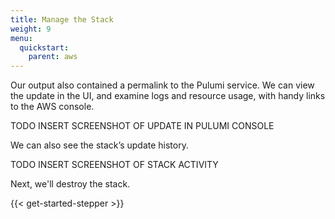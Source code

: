 ```yaml
---
title: Manage the Stack
weight: 9
menu:
  quickstart:
    parent: aws
---
```


Our output also contained a permalink to the Pulumi service. We can view the update in the UI, and examine logs and resource usage, with handy links to the AWS console.

TODO INSERT SCREENSHOT OF UPDATE IN PULUMI CONSOLE

We can also see the stack’s update history.

TODO INSERT SCREENSHOT OF STACK ACTIVITY

Next, we'll destroy the stack.

{{< get-started-stepper >}}
